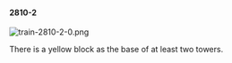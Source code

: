 #### 2810-2
![train-2810-2-0.png](https://github.com/lil-lab/nlvr/raw/master/nlvr/train/images/38/train-2810-2-0.png "train-2810-2-0.png")

There is a yellow block as the base of at least two towers.